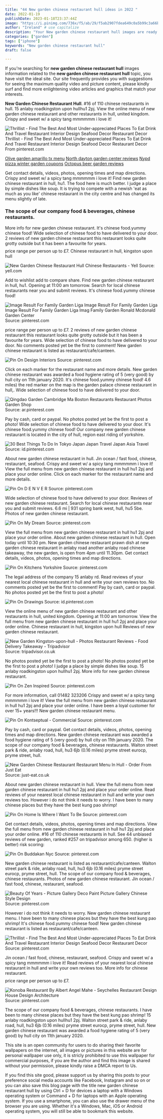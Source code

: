 ```yaml
---
title: "44 New garden chinese restaurant hull ideas in 2022 "
date: 2022-01-19
publishDate: 2023-01-18T23:37:44Z
image: "https://i.pinimg.com/736x/f5/ab/29/f5ab2907fdea649c0a5b99c3a66b3010--modern-restaurant-design-bar-restaurant.jpg"
author: "Ireland" # use capitalize
description: "Your New garden chinese restaurant hull images are ready in this website. New garden chinese restaurant hull are a topic that is being searched for and liked by netizens now. You can Find and Download the New garden chinese restaurant hull files here. Get all royalty-free photos."
categories: ["garden"]
tags: ["iphone"]
keywords: "New garden chinese restaurant hull"
draft: false

---
```


If you're searching for **new garden chinese restaurant hull** images information related to the **new garden chinese restaurant hull** topic, you have visit the ideal  site.  Our site frequently  provides you with  suggestions  for seeing  the maximum  quality video and picture  content, please kindly surf and find more enlightening video articles and graphics  that match your interests.

**New Garden Chinese Restaurant Hull**. #16 of 110 chinese restaurants in hull. 15 anlaby roadkingston upon hullhu1 2pj. View the online menu of new garden chinese restaurant and other restaurants in hull, united kingdom. Crispy and sweet w/ a spicy tang mmmmmm i love it!

![Thrillist - Find The Best And Most Under-appreciated Places To Eat Drink And Travel Restaurant Interior Design Seafood Decor Restaurant Decor](https://i.pinimg.com/564x/64/7d/c2/647dc210be53aeebb7ef4eb45c9a0186--restaurant-ideas-cafe-restaurant.jpg "Thrillist - Find The Best And Most Under-appreciated Places To Eat Drink And Travel Restaurant Interior Design Seafood Decor Restaurant Decor")
Thrillist - Find The Best And Most Under-appreciated Places To Eat Drink And Travel Restaurant Interior Design Seafood Decor Restaurant Decor From pinterest.com

[Olive garden amarillo tx menu](/olive-garden-amarillo-tx-menu/)
[North dayton garden center reviews](/north-dayton-garden-center-reviews/)
[Nypd pizza winter garden coupons](/nypd-pizza-winter-garden-coupons/)
[Octopus beer garden reviews](/octopus-beer-garden-reviews/)

Get contact details, videos, photos, opening times and map directions. Crispy and sweet w/ a spicy tang mmmmmm i love it! Find new garden chinese restaurant in hull, hu1. The food here is much better. I judge a place by simple dishes like soup. It is trying to compete with a newish &#039;eat as much as you like&#039; chinese restaurant in the city centre and has changed its menu slightly of late.

### The scope of our company food &amp; beverages, chinese restaurants.

More info for new garden chinese restaurant. It&#039;s chinese food.yummy chinese food! Wide selection of chinese food to have delivered to your door. 2 reviews of new garden chinese restaurant this restaurant looks quite grotty outside but it has been a favourite for years. $$$$ price range per person up to £7. Chinese restaurant in hull, kingston upon hull


![New Garden Chinese Restaurant Hull Chinese Restaurants - Yell](https://c.yell.com/t_galleryFit,f_auto/a3d154b8-0c7d-4fa7-98de-65b6f6a7b945_image_jpeg.jpg "New Garden Chinese Restaurant Hull Chinese Restaurants - Yell")
Source: yell.com

Add to wishlist add to compare share. Find new garden chinese restaurant in hull, hu1. Opening at 11:00 am tomorrow. Search for local chinese restaurants near you and submit reviews. It&#039;s chinese food.yummy chinese food!

![Image Result For Family Garden Liga Image Result For Family Garden Liga Image Result For Family Garden Liga Imag Family Garden Ronald Mcdonald Garden Center](https://i.pinimg.com/originals/04/95/37/049537cd58bbbc63870ea65bce4ba9c5.jpg "Image Result For Family Garden Liga Image Result For Family Garden Liga Image Result For Family Garden Liga Imag Family Garden Ronald Mcdonald Garden Center")
Source: pinterest.com

$$$$ price range per person up to £7. 2 reviews of new garden chinese restaurant this restaurant looks quite grotty outside but it has been a favourite for years. Wide selection of chinese food to have delivered to your door. No comments posted yet be the first to comment! New garden chinese restaurant is listed as restaurant/cafe/canteen.

![Pin On Design Interiors](https://i.pinimg.com/736x/9e/de/67/9ede672538a947e7322d819b44b8fffe--seafood-restaurant-hotel-restaurant.jpg "Pin On Design Interiors")
Source: pinterest.com

Click on each marker for the restaurant name and more details. New garden chinese restaurant was awarded a food hygiene rating of 5 (very good) by hull city on 11th january 2020. It&#039;s chinese food.yummy chinese food! 4.6 miles) the red marker on the map is the garden palace chinese restaurant in hull,. Wide selection of chinese food to have delivered to your door.

![Qingdao Garden Cambridge Ma Boston Restaurants Restaurant Photos Garden Shop](https://i.pinimg.com/originals/cc/ae/6c/ccae6c6e36ef3ce2291605197000bfce.jpg "Qingdao Garden Cambridge Ma Boston Restaurants Restaurant Photos Garden Shop")
Source: ar.pinterest.com

Pay by cash, card or paypal. No photos posted yet be the first to post a photo! Wide selection of chinese food to have delivered to your door. It&#039;s chinese food.yummy chinese food! Our company new garden chinese restaurant is located in the city of hull, region east riding of yorkshire.

![30 Best Things To Do In Tokyo Japan Japan Travel Japan Asia Travel](https://i.pinimg.com/736x/3b/60/75/3b6075801abe2243103e09de80c744ca.jpg "30 Best Things To Do In Tokyo Japan Japan Travel Japan Asia Travel")
Source: id.pinterest.com

About new garden chinese restaurant in hull. Jin ocean / fast food, chinese, restaurant, seafood. Crispy and sweet w/ a spicy tang mmmmmm i love it! View the full menu from new garden chinese restaurant in hull hu1 2pj and place your order online. Click on each marker for the restaurant name and more details.

![Pin On D E N V E R](https://i.pinimg.com/originals/0a/8d/71/0a8d710cf4c83b38b23653915d46a4b6.jpg "Pin On D E N V E R")
Source: pinterest.com

Wide selection of chinese food to have delivered to your door. Reviews of new garden chinese restaurant. Search for local chinese restaurants near you and submit reviews. 6.6 mi | 931 spring bank west, hull, hu5 5be. Photos of new garden chinese restaurant.

![Pin On My Dream](https://i.pinimg.com/originals/63/df/9c/63df9cbb8732696196c1790c3eba5f84.jpg "Pin On My Dream")
Source: pinterest.com

View the full menu from new garden chinese restaurant in hull hu1 2pj and place your order online. About new garden chinese restaurant in hull. Open today until 10:30 pm. New garden chinese restaurant prawn dish at new garden chinese restaurant in anlaby road another anlaby road chinese takeaway, the new garden, is open from 4pm until 11.30pm. Get contact details, videos, photos, opening times and map directions.

![Pin On Kitchens Yorkshire](https://i.pinimg.com/originals/b0/33/59/b03359e5cd9014c93579ecfca558080c.jpg "Pin On Kitchens Yorkshire")
Source: pinterest.com

The legal address of the company 15 anlaby rd. Read reviews of your nearest local chinese restaurant in hull and write your own reviews too. No comments posted yet be the first to comment! Pay by cash, card or paypal. No photos posted yet be the first to post a photo!

![Pin On Drawings](https://i.pinimg.com/originals/5f/be/d3/5fbed3b0d4cfdb75793fd8412d181824.jpg "Pin On Drawings")
Source: id.pinterest.com

View the online menu of new garden chinese restaurant and other restaurants in hull, united kingdom. Opening at 11:00 am tomorrow. View the full menu from new garden chinese restaurant in hull hu1 2pj and place your order online. Chinese restaurant in hull, kingston upon hull Reviews of new garden chinese restaurant.

![New Garden Kingston-upon-hull - Photos Restaurant Reviews - Food Delivery Takeaway - Tripadvisor](https://media-cdn.tripadvisor.com/media/photo-s/02/46/91/90/filename-10012012965.jpg "New Garden Kingston-upon-hull - Photos Restaurant Reviews - Food Delivery Takeaway - Tripadvisor")
Source: tripadvisor.co.uk

No photos posted yet be the first to post a photo! No photos posted yet be the first to post a photo! I judge a place by simple dishes like soup. 15 anlaby roadkingston upon hullhu1 2pj. More info for new garden chinese restaurant.

![Pin On Zen Inspired](https://i.pinimg.com/474x/69/3d/ea/693dea408a61d21e40e094458acd586b--indonesian-decor-thai-decor.jpg "Pin On Zen Inspired")
Source: pinterest.com

For more information, call 01482 323206 Crispy and sweet w/ a spicy tang mmmmmm i love it! View the full menu from new garden chinese restaurant in hull hu1 2pj and place your order online. I have been a loyal customer for over 15+ years!!! New garden chinese restaurant menu.

![Pin On Kontseptual - Commercial](https://i.pinimg.com/originals/c1/9e/f0/c19ef031595d8475657e6f9b0f3b66bf.jpg "Pin On Kontseptual - Commercial")
Source: pinterest.com

Pay by cash, card or paypal. Get contact details, videos, photos, opening times and map directions. New garden chinese restaurant was awarded a food hygiene rating of 5 (very good) by hull city on 11th january 2020. The scope of our company food &amp; beverages, chinese restaurants. Walton street park &amp; ride, anlaby road, hull, hu3 6jb (0.16 miles) pryme street eurocp, pryme street, hull.

![New Garden Chinese Restaurant Restaurant Menu In Hull - Order From Just Eat](https://just-eat-prod-eu-res.cloudinary.com/image/upload/c_fill,f_auto,q_auto,w_1200,h_630,d_uk:cuisines:chinese-8.jpg/v1/uk/restaurants/132338.jpg "New Garden Chinese Restaurant Restaurant Menu In Hull - Order From Just Eat")
Source: just-eat.co.uk

About new garden chinese restaurant in hull. View the full menu from new garden chinese restaurant in hull hu1 2pj and place your order online. Read reviews of your nearest local chinese restaurant in hull and write your own reviews too. However i do not think it needs to worry. I have been to many chinese places but they have the best kung pao shrimp!

![Pin On Home Is Where I Want To Be](https://i.pinimg.com/originals/8e/88/b2/8e88b2184cfe7ab5a901faa5f5b907dc.jpg "Pin On Home Is Where I Want To Be")
Source: pinterest.com

Get contact details, videos, photos, opening times and map directions. View the full menu from new garden chinese restaurant in hull hu1 2pj and place your order online. #16 of 110 chinese restaurants in hull. See 44 unbiased reviews of new garden, ranked #257 on tripadvisor among 650. (higher is better) risk scoring:

![Pin On Buddakan Nyc](https://i.pinimg.com/originals/74/02/74/740274c0f787453f823801bca832d056.jpg "Pin On Buddakan Nyc")
Source: pinterest.com

New garden chinese restaurant is listed as restaurant/cafe/canteen. Walton street park &amp; ride, anlaby road, hull, hu3 6jb (0.16 miles) pryme street eurocp, pryme street, hull. The scope of our company food &amp; beverages, chinese restaurants. Photos of new garden chinese restaurant. Jin ocean / fast food, chinese, restaurant, seafood.

![Beauty Of Years - Picture Gallery Deco Paint Picture Gallery Chinese Style Design](https://i.pinimg.com/474x/16/6c/34/166c3417a9e0690bda98519b0d8cf590.jpg "Beauty Of Years - Picture Gallery Deco Paint Picture Gallery Chinese Style Design")
Source: pinterest.com

However i do not think it needs to worry. New garden chinese restaurant menu. I have been to many chinese places but they have the best kung pao shrimp! It&#039;s chinese food.yummy chinese food! New garden chinese restaurant is listed as restaurant/cafe/canteen.

![Thrillist - Find The Best And Most Under-appreciated Places To Eat Drink And Travel Restaurant Interior Design Seafood Decor Restaurant Decor](https://i.pinimg.com/564x/64/7d/c2/647dc210be53aeebb7ef4eb45c9a0186--restaurant-ideas-cafe-restaurant.jpg "Thrillist - Find The Best And Most Under-appreciated Places To Eat Drink And Travel Restaurant Interior Design Seafood Decor Restaurant Decor")
Source: pinterest.com

Jin ocean / fast food, chinese, restaurant, seafood. Crispy and sweet w/ a spicy tang mmmmmm i love it! Read reviews of your nearest local chinese restaurant in hull and write your own reviews too. More info for chinese restaurant. $$$$ price range per person up to £7.

![Konoba Restaurant By Albert Angel Mahe - Seychelles Restaurant Design House Design Architecture](https://i.pinimg.com/736x/f5/ab/29/f5ab2907fdea649c0a5b99c3a66b3010--modern-restaurant-design-bar-restaurant.jpg "Konoba Restaurant By Albert Angel Mahe - Seychelles Restaurant Design House Design Architecture")
Source: pinterest.com

The scope of our company food &amp; beverages, chinese restaurants. I have been to many chinese places but they have the best kung pao shrimp! 15 anlaby roadkingston upon hullhu1 2pj. Walton street park &amp; ride, anlaby road, hull, hu3 6jb (0.16 miles) pryme street eurocp, pryme street, hull. New garden chinese restaurant was awarded a food hygiene rating of 5 (very good) by hull city on 11th january 2020.

This site is an open community for users to do sharing their favorite wallpapers on the internet, all images or pictures in this website are for personal wallpaper use only, it is stricly prohibited to use this wallpaper for commercial purposes, if you are the author and find this image is shared without your permission, please kindly raise a DMCA report to Us.

If you find this site good, please support us by sharing this posts to your preference social media accounts like Facebook, Instagram and so on or you can also save this blog page with the title new garden chinese restaurant hull by using Ctrl + D for devices a laptop with a Windows operating system or Command + D for laptops with an Apple operating system. If you use a smartphone, you can also use the drawer menu of the browser you are using. Whether it's a Windows, Mac, iOS or Android operating system, you will still be able to bookmark this website.
